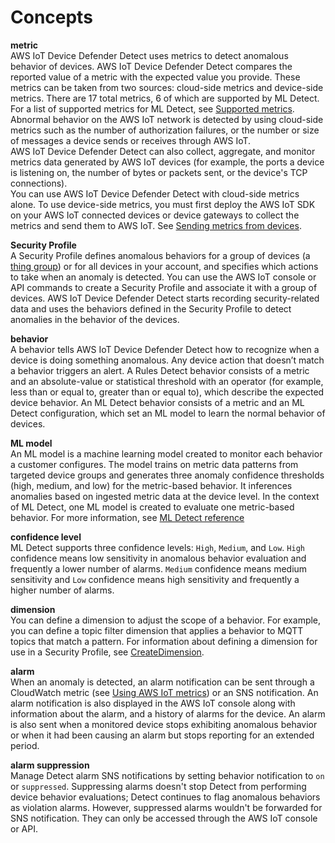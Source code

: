 # Concepts<a name="detect-concepts"></a>

**metric**  
AWS IoT Device Defender Detect uses metrics to detect anomalous behavior of devices\. AWS IoT Device Defender Detect compares the reported value of a metric with the expected value you provide\. These metrics can be taken from two sources: cloud\-side metrics and device\-side metrics\. There are 17 total metrics, 6 of which are supported by ML Detect\. For a list of supported metrics for ML Detect, see [Supported metrics](dd-detect-ml.md#dd-detect-ml-metrics)\.  
Abnormal behavior on the AWS IoT network is detected by using cloud\-side metrics such as the number of authorization failures, or the number or size of messages a device sends or receives through AWS IoT\.   
AWS IoT Device Defender Detect can also collect, aggregate, and monitor metrics data generated by AWS IoT devices \(for example, the ports a device is listening on, the number of bytes or packets sent, or the device's TCP connections\)\.  
You can use AWS IoT Device Defender Detect with cloud\-side metrics alone\. To use device\-side metrics, you must first deploy the AWS IoT SDK on your AWS IoT connected devices or device gateways to collect the metrics and send them to AWS IoT\. See [Sending metrics from devices](detect-device-side-metrics.md#DetectMetricsMessages)\. 

**Security Profile**  
A Security Profile defines anomalous behaviors for a group of devices \(a [thing group](thing-groups.md)\) or for all devices in your account, and specifies which actions to take when an anomaly is detected\. You can use the AWS IoT console or API commands to create a Security Profile and associate it with a group of devices\. AWS IoT Device Defender Detect starts recording security\-related data and uses the behaviors defined in the Security Profile to detect anomalies in the behavior of the devices\. 

**behavior**  
A behavior tells AWS IoT Device Defender Detect how to recognize when a device is doing something anomalous\. Any device action that doesn’t match a behavior triggers an alert\. A Rules Detect behavior consists of a metric and an absolute\-value or statistical threshold with an operator \(for example, less than or equal to, greater than or equal to\), which describe the expected device behavior\. An ML Detect behavior consists of a metric and an ML Detect configuration, which set an ML model to learn the normal behavior of devices\.

**ML model**  
An ML model is a machine learning model created to monitor each behavior a customer configures\. The model trains on metric data patterns from targeted device groups and generates three anomaly confidence thresholds \(high, medium, and low\) for the metric\-based behavior\. It inferences anomalies based on ingested metric data at the device level\. In the context of ML Detect, one ML model is created to evaluate one metric\-based behavior\. For more information, see [ML Detect reference](dd-detect-ml.md)

**confidence level**  
ML Detect supports three confidence levels: `High`, `Medium`, and `Low`\. `High` confidence means low sensitivity in anomalous behavior evaluation and frequently a lower number of alarms\. `Medium` confidence means medium sensitivity and `Low` confidence means high sensitivity and frequently a higher number of alarms\.

**dimension**  
You can define a dimension to adjust the scope of a behavior\. For example, you can define a topic filter dimension that applies a behavior to MQTT topics that match a pattern\. For information about defining a dimension for use in a Security Profile, see [CreateDimension](https://docs.aws.amazon.com/iot/latest/apireference/API_CreateDimension.html)\.

**alarm**  
When an anomaly is detected, an alarm notification can be sent through a CloudWatch metric \(see [Using AWS IoT metrics](monitoring-cloudwatch.md#how_to_use_metrics)\) or an SNS notification\. An alarm notification is also displayed in the AWS IoT console along with information about the alarm, and a history of alarms for the device\. An alarm is also sent when a monitored device stops exhibiting anomalous behavior or when it had been causing an alarm but stops reporting for an extended period\.

**alarm suppression**  
Manage Detect alarm SNS notifications by setting behavior notification to `on` or `suppressed`\. Suppressing alarms doesn't stop Detect from performing device behavior evaluations; Detect continues to flag anomalous behaviors as violation alarms\. However, suppressed alarms wouldn't be forwarded for SNS notification\. They can only be accessed through the AWS IoT console or API\.